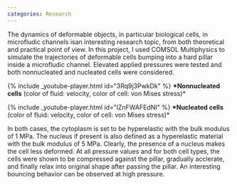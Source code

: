```yaml
---
categories: Research
---
```


The dynamics of deformable objects, in particular biological cells,
in microfludic channels isan interesting research topic,
from both theoretical and practical point of view.
In this project, I used COMSOL Multiphysics to simulate
the trajectories of deformable cells bumping into a hard pillar
inside a microfludic channel. Elevated applied pressures were tested
and both nonnucleated and nucleated cells were considered.

{% include _youtube-player.html id="3Rq9j3PwkDk" %}
**\*Nonnucleated cells** (color of fluid: velocity, color of cell: von Mises stress)\*

{% include _youtube-player.html id="lZnFWAFEdNI" %}
**\*Nucleated cells** (color of fluid: velocity, color of cell: von Mises stress)\*

In both cases, the cytoplasm is set to be hyperelastic with the bulk modulus of 1 MPa. The nucleus if present is also defined as a hyperelastic material with the bulk modulus of 5 MPa. Clearly, the presence of a nucleus makes the cell less deformed. At all pressure values and for both cell types, the cells were shown to be compressed against the pillar, gradually acclerate, and finally relax into original shape after passing the pillar. An interesting bouncing behavior can be observed at high pressure.
